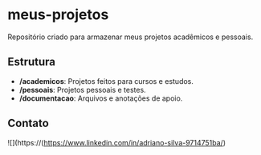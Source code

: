 # meus-projetos
Repositório criado para armazenar meus projetos acadêmicos e pessoais.

## Estrutura
- **/academicos**: Projetos feitos para cursos e estudos.
- **/pessoais**: Projetos pessoais e testes.
- **/documentacao**: Arquivos e anotações de apoio.
## Contato
![](https://(https://www.linkedin.com/in/adriano-silva-9714751ba/)
